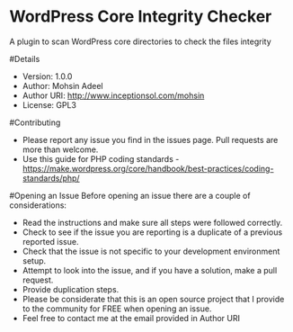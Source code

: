 # WordPress Core Integrity Checker
A plugin to scan WordPress core directories to check the files integrity

#Details
 * Version: 1.0.0
 * Author: Mohsin Adeel
 * Author URI: http://www.inceptionsol.com/mohsin
 * License: GPL3
 
 #Contributing
 * Please report any issue you find in the issues page. Pull requests are more than welcome.
 * Use this guide for PHP coding standards - https://make.wordpress.org/core/handbook/best-practices/coding-standards/php/
 
 #Opening an Issue
 Before opening an issue there are a couple of considerations:
 
 *  Read the instructions and make sure all steps were followed correctly.
 *  Check to see if the issue you are reporting is a duplicate of a previous reported issue.
 *  Check that the issue is not specific to your development environment setup.
 *  Attempt to look into the issue, and if you have a solution, make a pull request.
 *  Provide duplication steps.
 *  Please be considerate that this is an open source project that I provide to the community for FREE when opening an issue.
 *  Feel free to contact me at the email provided in Author URI
 
